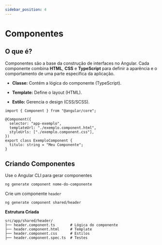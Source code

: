 ```yaml
---
sidebar_position: 4
---
```


# Componentes

## O que é?

Componentes são a base da construção de interfaces no Angular. Cada componente combina **HTML**, **CSS** e **TypeScript** para definir a aparência e o comportamento de uma parte específica da aplicação.

- **Classe:** Contém a lógica do componente (TypeScript).

- **Template:** Define o layout (HTML).

- **Estilo:** Gerencia o design (CSS/SCSS).

```tsx
import { Component } from "@angular/core";

@Component({
  selector: "app-exemplo",
  templateUrl: "./exemplo.component.html",
  styleUrls: ["./exemplo.component.css"],
})
export class ExemploComponent {
  titulo: string = "Meu Componente";
}
```

## Criando Componentes

Use o Angular CLI para gerar componentes

```bash
ng generate component nome-do-componente
```

Crie um componente `header`

```bash
ng generate component shared/header
```

**Estrutura Criada**

```
src/app/shared/header/
├── header.component.ts       # Lógica do componente
├── header.component.html     # Template
├── header.component.css      # Estilos
├── header.component.spec.ts  # Testes
```
